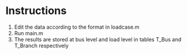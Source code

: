 Instructions
============

1. Edit the data according to the format in loadcase.m
2. Run main.m
3. The results are stored at bus level and load level in tables
T_Bus and T_Branch respectively
